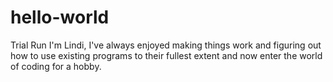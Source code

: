 # hello-world
Trial Run
I'm Lindi, I've always enjoyed making things work and figuring out how to use existing programs to their fullest extent and now enter the world of coding for a hobby.
